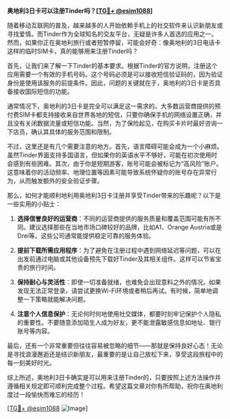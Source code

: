 **奥地利3日卡可以注册Tinder吗？[[TG💪+ @esim1088](https://t.me/s/esim1088)]**

随着移动互联网的普及，越来越多的人开始依赖手机上的社交软件来认识新朋友或寻找爱情。而Tinder作为全球知名的交友平台，无疑是许多人首选的应用之一。然而，如果你正在奥地利旅行或者短暂停留，可能会好奇：像奥地利的3日电话卡这样的临时SIM卡，真的能够用来注册Tinder吗？

首先，让我们来了解一下Tinder的基本要求。根据Tinder的官方说明，注册这个应用需要一个有效的手机号码。这个号码必须是可以接收短信验证码的，因为验证身份是使用该服务的前提条件。因此，问题的关键就在于，奥地利的3日卡是否具备接收国际短信的功能。

通常情况下，奥地利的3日卡是完全可以满足这一需求的。大多数运营商提供的预付费SIM卡都支持接收来自世界各地的短信，只要你确保手机的网络设置正确，并且没有关闭数据流量或短信功能。当然，为了保险起见，在购买卡片时最好咨询一下店员，确认其具体的服务范围和限制。

不过，这里还是有几个需要注意的地方。首先，语言障碍可能会成为一个小麻烦。虽然Tinder界面支持多国语言，但如果你的英语水平不够好，可能在初次使用时会感到有些困难。其次，由于你是短期游客，账号可能会被标记为“高风险”账户。这意味着你的活动频率、地理位置等因素可能导致系统怀疑你的账号存在异常行为，从而触发额外的安全验证步骤。

那么，如何才能顺利地利用奥地利3日卡注册并享受Tinder带来的乐趣呢？以下是一些实用的小贴士：

1. **选择信誉良好的运营商**：不同的运营商提供的服务质量和覆盖范围可能有所不同。建议选择那些在当地市场口碑较好的品牌，比如A1、Orange Austria或是Drei等。这些公司通常能提供稳定可靠的服务体验。

2. **提前下载所需应用程序**：为了避免在注册过程中遇到网络延迟等问题，可以在出发前通过电脑或其他设备预先下载好Tinder及其相关组件。这样可以节省宝贵的旅行时间。

3. **保持耐心与灵活性**：即使一切准备就绪，也难免会出现意料之外的情况。如果发现无法正常登录，请尝试更换Wi-Fi环境或者稍后再试。有时候，简单地调整一下策略就能解决问题。

4. **注意个人信息保护**：无论何时何地使用社交媒体，都要时刻牢记保护个人隐私的重要性。不要随意添加陌生人成为好友，更不能泄露敏感信息如地址、银行账号等内容。

最后，还有一个非常重要但往往容易被忽略的细节——那就是保持良好心态！无论是寻找浪漫邂逅还是结识新朋友，最重要的是让自己放松下来，享受这段旅程中的每一刻美好时光。

综上所述，奥地利3日卡确实是可以用来注册Tinder的，只要按照上述方法操作并遵循相关规定即可顺利完成整个过程。希望这篇文章对你有所帮助，祝你在奥地利度过一段愉快而难忘的经历！

[[TG💪+ @esim1088](https://t.me/s/esim1088) ![Image](https://i.postimg.cc/4NQfJmqS/Snipaste-2025-05-13-00-14-12.png)]